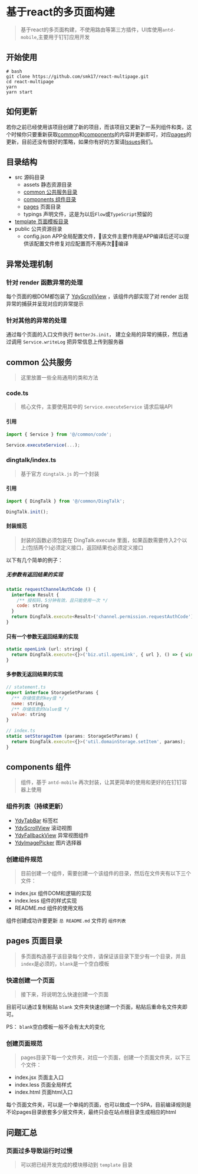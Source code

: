 # 基于react的多页面构建

> 基于react的多页面构建，不使用路由等第三方插件，UI库使用`antd-mobile`,主要用于钉钉应用开发

## 开始使用

~~~ shell
# bash
git clone https://github.com/smk17/react-multipage.git
cd react-multipage
yarn
yarn start
~~~

## 如何更新

若你之前已经使用该项目创建了新的项目，而该项目又更新了一系列组件和类，这个时候你只要重新获取[common](#common)和[components](#components)的内容并更新即可，对应[pages](#pages)的更新，目前还没有很好的策略，如果你有好的方案请[Issues](https://github.com/smk17/react-multipage/issues)我们。

## 目录结构

- src 源码目录
  - assets 静态资源目录
  - [common 公共服务目录](#common)
  - [components 组件目录](#components)
  - [pages](#pages) 页面目录
  - typings 声明文件，这是为以后`Flow`或`TypeScript`预留的
- [template 页面模板目录](/src/template/README.md)
- public 公共资源目录
  - config.json APP全局配置文件，该文件主要作用是APP编译后还可以提供该配置文件修复对应配置而不用再次编译

## 异常处理机制

### 针对 render 函数异常的处理

每个页面的根DOM都包装了 [YdyScrollView](/src/components/YdyScrollView/README.md) ，该组件内部实现了对 render 出现异常的捕获并呈现对应的异常提示

### 针对其他的异常的处理

通过每个页面的入口文件执行 `BetterJs.init`， 建立全局的异常的捕获，然后通过调用 `Service.writeLog` 把异常信息上传到服务器

## <span id="common">common 公共服务</span>

> 这里放置一些全局通用的类和方法

### code.ts

> 核心文件，主要使用其中的 `Service.executeService` 请求后端API

#### 引用

~~~ js
import { Service } from '@/common/code';

Service.executeService(...);
~~~

### dingtalk/index.ts

> 基于官方 `dingtalk.js` 的一个封装

#### 引用

~~~ js
import { DingTalk } from '@/common/DingTalk';

DingTalk.init();
~~~

#### 封装规范

> 封装的函数必须包装在 DingTalk.execute 里面，如果函数需要传入2个以上(包括两个)必须定义接口，返回结果也必须定义接口

以下有几个简单的例子：

##### 无参数有返回结果的实现

~~~ js
static requestChannelAuthCode () {
  interface Result {
    /** 授权码，5分钟有效，且只能使用一次 */
    code: string
  }
  return DingTalk.execute<Result>('channel.permission.requestAuthCode');
}
~~~

#### 只有一个参数无返回结果的实现

~~~ js
static openLink (url: string) {
  return DingTalk.execute<{}>('biz.util.openLink', { url }, () => { window.location.href = url });
}
~~~

#### 多参数无返回结果的实现

~~~ js
// statement.ts
export interface StorageSetParams {
  /** 存储信息的key值 */
  name: string,
  /** 存储信息的Value值 */
  value: string
}

// index.ts
static setStorageItem (params: StorageSetParams) {
  return DingTalk.execute<{}>('util.domainStorage.setItem', params);
}
~~~

## <span id="components">components 组件</span>

> 组件，基于 `antd-mobile` 再次封装，让其更简单的使用和更好的在钉钉容器上使用

### 组件列表（持续更新）

- [YdyTabBar](/src/components/YdyTabBar/README.md) 标签栏
- [YdyScrollView](/src/components/YdyScrollView/README.md) 滚动视图
- [YdyFallbackView](/src/components/YdyFallbackView/README.md) 异常视图组件
- [YdyImagePicker](/src/components/YdyImagePicker/README.md) 图片选择器

### 创建组件规范

> 目前创建一个组件，需要创建一个该组件的目录，然后在文件夹有以下三个文件：

- index.jsx 组件DOM和逻辑的实现
- index.less 组件的样式实现
- README.md 组件的使用文档

组件创建成功许要更新 `总 README.md` 文件的 `组件列表`

## <span id="pages">pages 页面目录</span>

> 多页面构造基于该目录每个文件，请保证该目录下至少有一个目录，并且`index`是必须的，`blank`是一个空白模板

### 快速创建一个页面

> 接下来，将说明怎么快速创建一个页面

目前可以通过复制粘贴 `blank` 文件夹快速创建一个页面，粘贴后重命名文件夹即可。

PS： `blank`空白模板一般不会有太大的变化

### 创建页面规范

> pages目录下每一个文件夹，对应一个页面，创建一个页面文件夹，以下三个文件：

- index.jsx 页面主入口
- index.less 页面全局样式
- index.html 页面html入口

每个页面文件夹，可以是一个单纯的页面，也可以做成一个SPA，目前编译规则是不论pages目录嵌套多少层文件夹，最终只会在站点根目录生成相应的html

## 问题汇总

### 页面过多导致运行时过慢

> 可以把已经开发完成的模块移动到 `template` 目录
